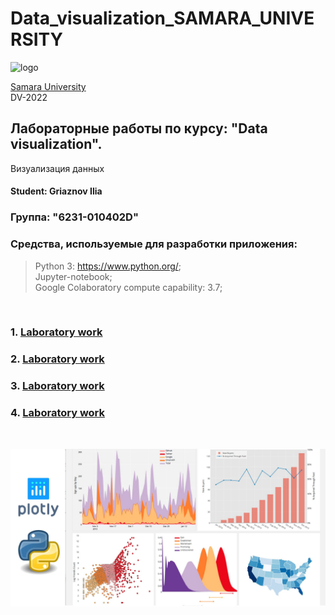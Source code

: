 # Data_visualization_SAMARA_UNIVERSITY
![logo](https://ssau.ru/pagefiles/of_docs/Firm%20blocks_left-gorizont_naimenovanie_Rus.png)

[Samara University](https://ssau.ru/) <br/>
DV-2022
## Лабораторные работы по курсу: "Data visualization". <br/>
Визуализация данных <br/>
#### Student: Griaznov Ilia <br/>
### Группа: "6231-010402D"

### Средства, используемые для разработки приложения: <br/>
> Python 3: https://www.python.org/; <br/>
> Jupyter-notebook;  <br/>
> Google Colaboratory
compute capability: 3.7; <br/>
<br/>

### 1. [Laboratory work](https://github.com/Dark-MonkGI/Data_visualization_SAMARA_UNIVERSITY/blob/main/1.%20Laboratory%20work/LB1_Griaznov_6231.ipynb)

### 2. [Laboratory work](https://github.com/Dark-MonkGI/Data_visualization_SAMARA_UNIVERSITY/blob/main/2.%20Laboratory%20work/LB2_Griaznov_6231.ipynb)

### 3. [Laboratory work](https://github.com/Dark-MonkGI/Data_visualization_SAMARA_UNIVERSITY/blob/main/3.%20Laboratory%20work/LB3_Griaznov_6231.ipynb)

### 4. [Laboratory work]()

<br/>

![logo](https://github.com/Dark-MonkGI/Data_visualization_SAMARA_UNIVERSITY/blob/main/plotly_img.jpg)
